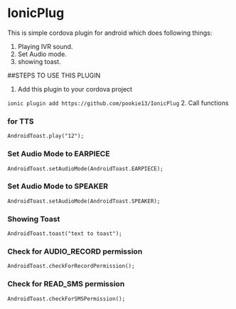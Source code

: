 # IonicPlug
This is simple cordova plugin for android which does following things: 
1. Playing IVR sound.
2. Set Audio mode.
3. showing toast.

##STEPS TO USE THIS PLUGIN

1. Add this plugin to your cordova project

  `ionic plugin add https://github.com/pookie13/IonicPlug`
2. Call functions

###  for TTS

`AndroidToast.play("12");`  

### Set Audio Mode to EARPIECE

`AndroidToast.setAudioMode(AndroidToast.EARPIECE);`

### Set Audio Mode to SPEAKER

 `AndroidToast.setAudioMode(AndroidToast.SPEAKER);`
 
### Showing Toast

`AndroidToast.toast("text to toast");`

### Check for AUDIO_RECORD permission

 `AndroidToast.checkForRecordPermission();`
 
### Check for READ_SMS permission

 `AndroidToast.checkForSMSPermission();`


